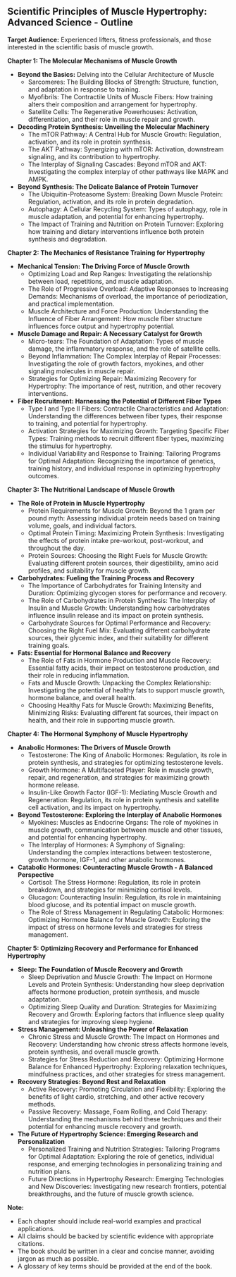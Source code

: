 ## Scientific Principles of Muscle Hypertrophy: Advanced Science - Outline

**Target Audience:** Experienced lifters, fitness professionals, and those interested in the scientific basis of muscle growth.

**Chapter 1: The Molecular Mechanisms of Muscle Growth**

* **Beyond the Basics:** Delving into the Cellular Architecture of Muscle
    * Sarcomeres: The Building Blocks of Strength: Structure, function, and adaptation in response to training.
    * Myofibrils: The Contractile Units of Muscle Fibers: How training alters their composition and arrangement for hypertrophy.
    * Satellite Cells: The Regenerative Powerhouses: Activation, differentiation, and their role in muscle repair and growth.
* **Decoding Protein Synthesis: Unveiling the Molecular Machinery**
    * The mTOR Pathway: A Central Hub for Muscle Growth:  Regulation, activation, and its role in protein synthesis.
    * The AKT Pathway:  Synergizing with mTOR: Activation, downstream signaling, and its contribution to hypertrophy.
    * The Interplay of Signaling Cascades:  Beyond mTOR and AKT:  Investigating the complex interplay of other pathways like MAPK and AMPK.
* **Beyond Synthesis: The Delicate Balance of Protein Turnover**
    * The Ubiquitin-Proteasome System:  Breaking Down Muscle Protein: Regulation, activation, and its role in protein degradation.
    * Autophagy: A Cellular Recycling System:  Types of autophagy, role in muscle adaptation, and potential for enhancing hypertrophy.
    * The Impact of Training and Nutrition on Protein Turnover:  Exploring how training and dietary interventions influence both protein synthesis and degradation.

**Chapter 2: The Mechanics of Resistance Training for Hypertrophy**

* **Mechanical Tension: The Driving Force of Muscle Growth**
    * Optimizing Load and Rep Ranges:  Investigating the relationship between load, repetitions, and muscle adaptation.
    * The Role of Progressive Overload:  Adaptive Responses to Increasing Demands:  Mechanisms of overload, the importance of periodization, and practical implementation.
    * Muscle Architecture and Force Production:  Understanding the Influence of Fiber Arrangement:  How muscle fiber structure influences force output and hypertrophy potential.
* **Muscle Damage and Repair: A Necessary Catalyst for Growth**
    * Micro-tears:  The Foundation of Adaptation:  Types of muscle damage, the inflammatory response, and the role of satellite cells.
    * Beyond Inflammation: The Complex Interplay of Repair Processes:  Investigating the role of growth factors, myokines, and other signaling molecules in muscle repair.
    * Strategies for Optimizing Repair:  Maximizing Recovery for Hypertrophy:  The importance of rest, nutrition, and other recovery interventions.
* **Fiber Recruitment:  Harnessing the Potential of Different Fiber Types**
    * Type I and Type II Fibers:  Contractile Characteristics and Adaptation:  Understanding the differences between fiber types, their response to training, and potential for hypertrophy.
    * Activation Strategies for Maximizing Growth:  Targeting Specific Fiber Types:  Training methods to recruit different fiber types, maximizing the stimulus for hypertrophy.
    * Individual Variability and Response to Training:  Tailoring Programs for Optimal Adaptation:  Recognizing the importance of genetics, training history, and individual response in optimizing hypertrophy outcomes.

**Chapter 3: The Nutritional Landscape of Muscle Growth**

* **The Role of Protein in Muscle Hypertrophy**
    * Protein Requirements for Muscle Growth:  Beyond the 1 gram per pound myth:  Assessing individual protein needs based on training volume, goals, and individual factors.
    * Optimal Protein Timing:  Maximizing Protein Synthesis:  Investigating the effects of protein intake pre-workout, post-workout, and throughout the day.
    * Protein Sources:  Choosing the Right Fuels for Muscle Growth:  Evaluating different protein sources, their digestibility, amino acid profiles, and suitability for muscle growth.
* **Carbohydrates:  Fueling the Training Process and Recovery**
    * The Importance of Carbohydrates for Training Intensity and Duration:  Optimizing glycogen stores for performance and recovery.
    * The Role of Carbohydrates in Protein Synthesis:  The Interplay of Insulin and Muscle Growth:  Understanding how carbohydrates influence insulin release and its impact on protein synthesis.
    * Carbohydrate Sources for Optimal Performance and Recovery:  Choosing the Right Fuel Mix:  Evaluating different carbohydrate sources, their glycemic index, and their suitability for different training goals.
* **Fats:  Essential for Hormonal Balance and Recovery**
    * The Role of Fats in Hormone Production and Muscle Recovery:  Essential fatty acids, their impact on testosterone production, and their role in reducing inflammation.
    * Fats and Muscle Growth:  Unpacking the Complex Relationship:  Investigating the potential of healthy fats to support muscle growth, hormone balance, and overall health.
    * Choosing Healthy Fats for Muscle Growth:  Maximizing Benefits, Minimizing Risks:  Evaluating different fat sources, their impact on health, and their role in supporting muscle growth.

**Chapter 4: The Hormonal Symphony of Muscle Hypertrophy**

* **Anabolic Hormones:  The Drivers of Muscle Growth**
    * Testosterone:  The King of Anabolic Hormones:  Regulation, its role in protein synthesis, and strategies for optimizing testosterone levels.
    * Growth Hormone:  A Multifaceted Player:  Role in muscle growth, repair, and regeneration, and strategies for maximizing growth hormone release.
    * Insulin-Like Growth Factor (IGF-1):  Mediating Muscle Growth and Regeneration:  Regulation, its role in protein synthesis and satellite cell activation, and its impact on hypertrophy.
* **Beyond Testosterone:  Exploring the Interplay of Anabolic Hormones**
    * Myokines:  Muscles as Endocrine Organs:  The role of myokines in muscle growth, communication between muscle and other tissues, and potential for enhancing hypertrophy.
    * The Interplay of Hormones:  A Symphony of Signaling:  Understanding the complex interactions between testosterone, growth hormone, IGF-1, and other anabolic hormones.
* **Catabolic Hormones:  Counteracting Muscle Growth - A Balanced Perspective**
    * Cortisol:  The Stress Hormone:  Regulation, its role in protein breakdown, and strategies for minimizing cortisol levels.
    * Glucagon:  Counteracting Insulin:  Regulation, its role in maintaining blood glucose, and its potential impact on muscle growth.
    * The Role of Stress Management in Regulating Catabolic Hormones:  Optimizing Hormone Balance for Muscle Growth:  Exploring the impact of stress on hormone levels and strategies for stress management.

**Chapter 5:  Optimizing Recovery and Performance for Enhanced Hypertrophy**

* **Sleep:  The Foundation of Muscle Recovery and Growth**
    * Sleep Deprivation and Muscle Growth:  The Impact on Hormone Levels and Protein Synthesis:  Understanding how sleep deprivation affects hormone production, protein synthesis, and muscle adaptation.
    * Optimizing Sleep Quality and Duration:  Strategies for Maximizing Recovery and Growth:  Exploring factors that influence sleep quality and strategies for improving sleep hygiene.
* **Stress Management:  Unleashing the Power of Relaxation**
    * Chronic Stress and Muscle Growth:  The Impact on Hormones and Recovery:  Understanding how chronic stress affects hormone levels, protein synthesis, and overall muscle growth.
    * Strategies for Stress Reduction and Recovery:  Optimizing Hormone Balance for Enhanced Hypertrophy:  Exploring relaxation techniques, mindfulness practices, and other strategies for stress management.
* **Recovery Strategies:  Beyond Rest and Relaxation**
    * Active Recovery:  Promoting Circulation and Flexibility:  Exploring the benefits of light cardio, stretching, and other active recovery methods.
    * Passive Recovery:  Massage, Foam Rolling, and Cold Therapy:  Understanding the mechanisms behind these techniques and their potential for enhancing muscle recovery and growth.
* **The Future of Hypertrophy Science:  Emerging Research and Personalization**
    * Personalized Training and Nutrition Strategies:  Tailoring Programs for Optimal Adaptation:  Exploring the role of genetics, individual response, and emerging technologies in personalizing training and nutrition plans.
    * Future Directions in Hypertrophy Research:  Emerging Technologies and New Discoveries:  Investigating new research frontiers, potential breakthroughs, and the future of muscle growth science.

**Note:** 

* Each chapter should include real-world examples and practical applications.
* All claims should be backed by scientific evidence with appropriate citations.
* The book should be written in a clear and concise manner, avoiding jargon as much as possible. 
* A glossary of key terms should be provided at the end of the book. 
